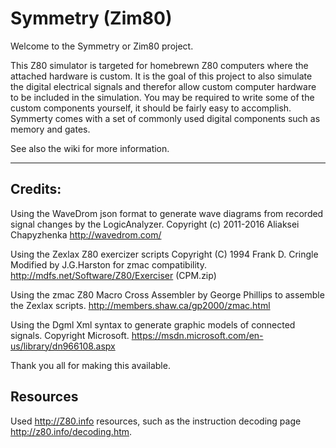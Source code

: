 # Symmetry (Zim80)
Welcome to the Symmetry or Zim80 project.

This Z80 simulator is targeted for homebrewn Z80 computers where the attached hardware is custom. 
It is the goal of this project to also simulate the digital electrical signals and therefor allow
custom computer hardware to be included in the simulation. You may be required to write some of the
custom components yourself, it should be fairly easy to accomplish.
Symmerty comes with a set of commonly used digital components such as memory and gates.

See also the wiki for more information.

------------------------------------

## Credits:

Using the WaveDrom json format to generate wave diagrams from recorded signal changes by the LogicAnalyzer. Copyright (c) 2011-2016 Aliaksei Chapyzhenka
http://wavedrom.com/

Using the Zexlax Z80 exercizer scripts Copyright (C) 1994  Frank D. Cringle Modified by J.G.Harston for zmac compatibility.
http://mdfs.net/Software/Z80/Exerciser (CPM.zip)

Using the zmac Z80 Macro Cross Assembler by George Phillips to assemble the Zexlax scripts.
http://members.shaw.ca/gp2000/zmac.html

Using the Dgml Xml syntax to generate graphic models of connected signals. Copyright Microsoft.
https://msdn.microsoft.com/en-us/library/dn966108.aspx

Thank you all for making this available.

## Resources

Used http://Z80.info resources, such as the instruction decoding page http://z80.info/decoding.htm.
